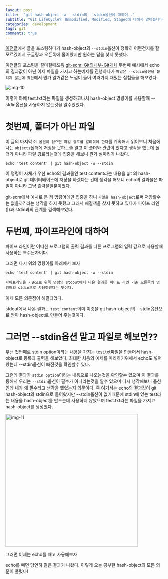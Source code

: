 ```yaml
---
layout: post
title:  "git hash-object -w --stdin의 --stdin옵션에 대하여.."
subtitle: "Git LifeCycle인 Unmodified, Modified, Staged에 대해서 알아봅니다."
categories: development
tags: git
comments: true
---
```

[이전글](https://godtaehee.tistory.com/37)에서 글을 포스팅하다가 hash-object의 `--stdin`옵션이 정확히 어떤건지를 잘 모르겠어서 구글링과 오픈톡에 물어봤지만 원하는 답을 찾지 못했다.

이전글의 포스팅을 끝마칠때쯔음 [git-scm: Git의내부-Git개체](https://git-scm.com/book/ko/v2/Git%EC%9D%98-%EB%82%B4%EB%B6%80-Git-%EA%B0%9C%EC%B2%B4) 두번째 예시에서 echo의 결과값이 아닌 이제 파일을 가지고 하는예제를 진행하다가 `파일은 --stdin옵션을 붙히지 않는데 착안`해서 뭔가 알거같은 느낌이 들어 여러가지 재밌는 실험들을 해보았다.

![img-10](https://user-images.githubusercontent.com/44861205/124282924-51d5d180-db86-11eb-82cd-688812fbc9e8.png)


이렇게 아예 test.txt라는 파일을 생성하고나서 hash-object 명령어를 사용할때 --stdin옵션을 사용하지 않는것을 알수있었다.

# 첫번째, 폴더가 아닌 파일

이 글의 마지막 `이 옵션이 없으면 파일 경로를 알려줘야 한다`를 계속해서 읽어보니 처음에 나는 `objects`폴더에 저장을 못하는줄 알고 이 폴더와 관련이 있다고 생각을 했는데 폴더가 아니라 파일 경로라는것에 집중을 해보니 뭔가 실마리가 나왔다.

```
echo 'test content' | git hash-object -w --stdin
```

이 명령어 자체가 우선 echo의 결과물인 test content라는 내용을 git 의 hash-object로 git 데이터베이스에 저장을 하겠다는 건데 생각을 해보니 echo의 결과물은 파일이 아니라 그냥 출력물일뿐이었다.

git-scm에서 예시로 든 저 명령어에만 집중을 하니 `파일을 hash-object`로써 저장할수는 없을까? 라는 생각을 하지 못했고 그래서 해결책을 찾지 못하고 있다가 파이프 라인(|)과 stdin과의 관계를 검색해보았다.

# 두번째, 파이프라인에 대하여

파이프 라인이란 어떠한 프로그램의 출력 결과를 다른 프로그램의 입력 값으로 사용할때 사용하는 특수문자이다.

그러면 다시 위의 명령어를 아래에서 보자

```
echo 'test content' | git hash-object -w --stdin
```

`파이프라인을 기준으로 왼쪽 명령의 stdout에서 나온 결과를 파이프 라인 기준 오른쪽의 명령어의 stdin으로 사용하겠다는 뜻이다.`

이제 모든 의문점이 해결되었다.

stdout에서 나온 결과는 `test content`이며 이것을 git hash-object의 --stdin옵션으로 받아 hash-object로 만들어 주는것이다.

# 그러면 --stdin옵션 말고 파일로 해보면??

우선 첫번째로 stdin option이라는 내용을 가지는 test.txt파일을 만들어서 hash-object로 등록과 출력을 해보았다. 최대한 처음의 예제를 따라하기위해서 echo도 넣어봤는데 --stdin옵션이 빠진것을 확인할수 있다.

그런데 결과가 `stdin option`이라는 내용으로 나오는것을 확인할수 있으며 이 결과를 통해서 우리는 `--stdin`옵션이 필수가 아니라는것을 알수 있으며 다시 생각해보니 옵션인데 내가 왜 필수라고 생각을 했었는지 의문이다. 즉 여기서는 echo의 결과값이 git hash-object의 stdin으로 들어왔지만 --stdin옵션이 없기때문에 stdin에 있는 test라는 내용을 hash-object를 만드는데 사용하지 않았으며 test.txt라는 파일을 가지고 hash-object를 생성했다.

<img width="423" alt="img-11" src="https://user-images.githubusercontent.com/44861205/124282963-58644900-db86-11eb-8ae4-b769e81f96ff.png">


그러면 이제는 echo를 빼고 사용해보자

echo를 빼면 당연히 같은 결과가 나왔다. 이렇게 오늘 공부한 hash-object의 모든 의문이 풀렸다!